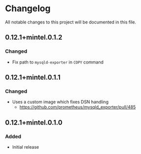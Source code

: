 # Changelog

All notable changes to this project will be documented in this file.


## 0.12.1+mintel.0.1.2
### Changed
- Fix path to `mysqld-exporter` in `COPY` command

## 0.12.1+mintel.0.1.1
### Changed
- Uses a custom image which fixes DSN handling
  - https://github.com/prometheus/mysqld_exporter/pull/485

## 0.12.1+mintel.0.1.0
### Added
- Initial release

